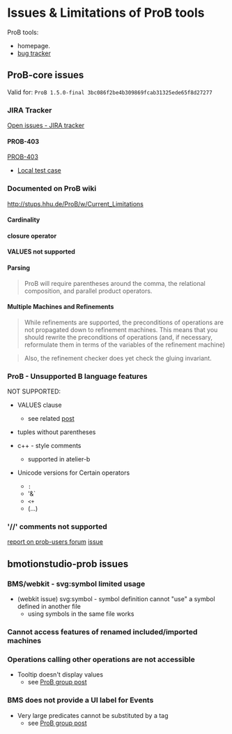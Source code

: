 

# Issues & Limitations of ProB tools

ProB tools: 
- homepage.
- [bug tracker](https://probjira.atlassian.net/secure/Dashboard.jspa)


## ProB-core issues

Valid for: `ProB 1.5.0-final 3bc086f2be4b309869fcab31325ede65f8d27277`


### JIRA Tracker
[Open issues - JIRA tracker](https://probjira.atlassian.net/projects/PROB/issues?filter=allopenissues)

#### PROB-403

[PROB-403](https://probjira.atlassian.net/browse/PROB-403)

* [Local test case](samples/prob_iss1)


### Documented on ProB wiki
http://stups.hhu.de/ProB/w/Current_Limitations

#### Cardinality
#### closure operator
#### VALUES not supported
#### Parsing
>ProB will require parentheses around the comma, the relational composition, and parallel product operators.
#### Multiple Machines and Refinements

> While refinements are supported, the preconditions of operations are not propagated down to refinement machines. 
> This means that you should rewrite the preconditions of operations (and, if necessary, reformulate them in terms of the variables of the refinement machine)

>Also, the refinement checker does yet check the gluing invariant.

### ProB - Unsupported B language features


NOT SUPPORTED:
- VALUES clause
    - see related [post](https://groups.google.com/forum/#!topic/prob-users/ObdhVgF0dpY)
- tuples without parentheses
- c++ - style comments
    - supported in atelier-b    
 
- Unicode versions for Certain operators
    - `:`
    - '&`
    - `<+`
    - (...)

### '//' comments not supported

[report on prob-users forum](https://groups.google.com/forum/#!topic/prob-users/FLq1ftxJ34A)
[issue](https://probjira.atlassian.net/browse/PARSERLIB-37)



## bmotionstudio-prob issues


### BMS/webkit - svg:symbol limited usage
- (webkit issue) svg:symbol - symbol definition cannot "use" a symbol defined in another file
    - using symbols in the same file works

### Cannot access features of renamed included/imported machines




### Operations calling other operations are not accessible   
- Tooltip doesn't display values 
    -  see [ProB group post](https://groups.google.com/forum/?hl=en-GB#!topic/prob-users/aK23vH5kjUk)     
    
### BMS does not provide a UI label for Events

- Very large predicates cannot be substituted by a tag
    -  see [ProB group post](https://groups.google.com/forum/?hl=en-GB#!topic/prob-users/aK23vH5kjUk) 
    
